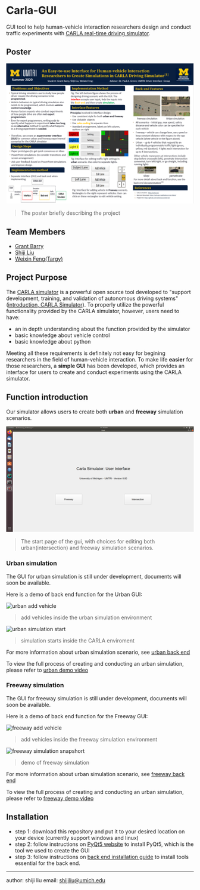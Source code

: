 # Carla-GUI
GUI tool to help human-vehicle interaction researchers design and conduct traffic experiments with [CARLA real-time driving simulator](https://carla.org/).

## Poster
![Poster](https://github.com/CenturyLiu/Carla-GUI/blob/master/Docs/img/poster.PNG)
> The poster briefly describing the project

## Team Members

- [Grant Barry](https://github.com/grantbarry29/Carla-GUI)
- [Shiji Liu](https://github.com/CenturyLiu)
- [Weixin Feng(Targy)](https://github.com/Targy/Carla-GUI)

## Project Purpose

The [CARLA simulator](https://carla.org/) is a powerful open source tool developed to "support development, training, and validation of autonomous driving systems" ([introduction, CARLA Simulator](https://carla.org/)). To properly utilize the powerful functionality provided by the CARLA simulator, however, users need to have: 

   - an in depth understanding about the function provided by the simulator
   - basic knowledge about vehicle control
   - basic knowledge about python
   
 Meeting all these requirements is definitely not easy for begining researchers in the field of human-vehicle interaction. To make life **easier** for those researchers, a **simple GUI** has been developed, which provides an interface for users to create and conduct experiments using the CARLA simulator.
 
 ## Function introduction
 
 Our simulator allows users to create both **urban** and **freeway** simulation scenarios. 
 
 ![gui start page](https://github.com/CenturyLiu/Carla-GUI/blob/master/Docs/img/gui_start_page.png)
 
 > The start page of the gui, with choices for editing both urban(intersection) and freeway simulation scenarios.
 
 ### Urban simulation
 
 The GUI for urban simulation is still under development, documents will soon be available.
 
 Here is a demo of back end function for the Urban GUI:
 
 ![urban add vehicle](https://github.com/CenturyLiu/Carla-GUI/blob/master/Docs/img/intersection_add_vehicle.gif)
 > add vehicles inside the urban simulation environment
 
 ![urban simulation start](https://github.com/CenturyLiu/Carla-GUI/blob/master/Docs/img/intersection_start_in_sim.gif)
 > simulation starts inside the CARLA enviroment
 
 For more information about urban simulation scenario, see [urban back end](https://carla-gui.readthedocs.io/en/latest/urban_backend_introduction/)
 
 To view the full process of creating and conducting an urban simulation, please refer to [urban demo video](https://youtu.be/DvECte5iaRw)
 
 ### Freeway simulation
 
 The GUI for freeway simulation is still under development, documents will soon be available.
 
  Here is a demo of back end function for the Freeway GUI:
 
 ![freeway add vehicle](https://github.com/CenturyLiu/Carla-GUI/blob/master/Docs/img/add_vehicle_demo.gif)
 > add vehicles inside the freeway simulation environment
 
 ![freeway simulation snapshort](https://github.com/CenturyLiu/Carla-GUI/blob/master/Docs/img/distance_demo_first_persom.gif)
 > demo of freeway simulation
 
 For more information about urban simulation scenario, see [freeway back end](https://carla-gui.readthedocs.io/en/latest/freeway_backend_introduction/)

 To view the full process of creating and conducting an urban simulation, please refer to [freeway demo video](https://youtu.be/z3-JaiWRf4g)

 ## Installation
 
 - step 1: download this repository and put it to your desired location on your device (currently support windows and linux)
 - step 2: follow instructions on [PyQt5 website](https://pypi.org/project/PyQt5/) to install PyQt5, which is the tool we used to create the GUI
 - step 3: follow instructions on [back end installation guide](https://carla-gui.readthedocs.io/en/latest/installation_guide/) to install tools essential for the back end.
 
 ---
 author: shiji liu
 email: shijiliu@umich.edu
